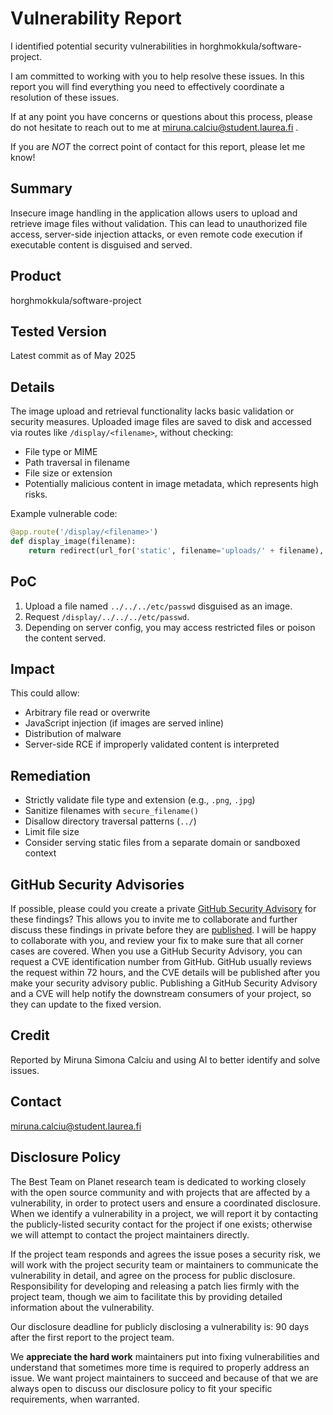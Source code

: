 
# Vulnerability Report

I identified potential security vulnerabilities in horghmokkula/software-project.

I am committed to working with you to help resolve these issues. In this report you will find everything you need to effectively coordinate a resolution of these issues.

If at any point you have concerns or questions about this process, please do not hesitate to reach out to me at miruna.calciu@student.laurea.fi . 

If you are _NOT_ the correct point of contact for this report, please let me know!

## Summary

Insecure image handling in the application allows users to upload and retrieve image files without validation. This can lead to unauthorized file access, server-side injection attacks, or even remote code execution if executable content is disguised and served.

## Product

horghmokkula/software-project

## Tested Version

Latest commit as of May 2025

## Details

The image upload and retrieval functionality lacks basic validation or security measures. Uploaded image files are saved to disk and accessed via routes like `/display/<filename>`, without checking:

- File type or MIME
- Path traversal in filename
- File size or extension
- Potentially malicious content in image metadata, which represents high risks.

Example vulnerable code:

```python
@app.route('/display/<filename>')
def display_image(filename):
    return redirect(url_for('static', filename='uploads/' + filename), code=301)
```

## PoC

1. Upload a file named `../../../etc/passwd` disguised as an image.
2. Request `/display/../../../etc/passwd`.
3. Depending on server config, you may access restricted files or poison the content served.

## Impact

This could allow:
- Arbitrary file read or overwrite
- JavaScript injection (if images are served inline)
- Distribution of malware
- Server-side RCE if improperly validated content is interpreted

## Remediation

- Strictly validate file type and extension (e.g., `.png`, `.jpg`)
- Sanitize filenames with `secure_filename()`
- Disallow directory traversal patterns (`../`)
- Limit file size
- Consider serving static files from a separate domain or sandboxed context

## GitHub Security Advisories

If possible, please could you create a private [GitHub Security Advisory](https://help.github.com/en/github/managing-security-vulnerabilities/creating-a-security-advisory) for these findings? This allows you to invite me to collaborate and further discuss these findings in private before they are [published](https://help.github.com/en/github/managing-security-vulnerabilities/publishing-a-security-advisory). I will be happy to collaborate with you, and review your fix to make sure that all corner cases are covered. 
When you use a GitHub Security Advisory, you can request a CVE identification number from GitHub. GitHub usually reviews the request within 72 hours, and the CVE details will be published after you make your security advisory public. Publishing a GitHub Security Advisory and a CVE will help notify the downstream consumers of your project, so they can update to the fixed version.

## Credit

Reported by Miruna Simona Calciu and using AI to better identify and solve issues.

## Contact

miruna.calciu@student.laurea.fi

## Disclosure Policy

The Best Team on Planet research team is dedicated to working closely with the open source community and with projects that are affected by a vulnerability, in order to protect users and ensure a coordinated disclosure. When we identify a vulnerability in a project, we will report it by contacting the publicly-listed security contact for the project if one exists; otherwise we will attempt to contact the project maintainers directly.

If the project team responds and agrees the issue poses a security risk, we will work with the project security team or maintainers to communicate the vulnerability in detail, and agree on the process for public disclosure. Responsibility for developing and releasing a patch lies firmly with the project team, though we aim to facilitate this by providing detailed information about the vulnerability.

Our disclosure deadline for publicly disclosing a vulnerability is: 90 days after the first report to the project team.

We **appreciate the hard work** maintainers put into fixing vulnerabilities and understand that sometimes more time is required to properly address an issue. We want project maintainers to succeed and because of that we are always open to discuss our disclosure policy to fit your specific requirements, when warranted.

